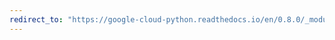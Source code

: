 ```yaml
---
redirect_to: "https://google-cloud-python.readthedocs.io/en/0.8.0/_modules/gcloud/storage/acl.html"
---
```

